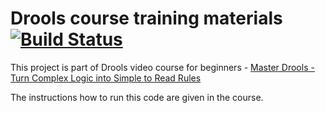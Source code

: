 # Drools course training materials [![Build Status](https://api.travis-ci.com/aasaru/drools-training.svg?branch=master)](https://travis-ci.com/aasaru/drools-training)

This project is part of Drools video course for beginners - 
[Master Drools - Turn Complex Logic into Simple to Read Rules](https://www.udemy.com/course/master-drools/?referralCode=ED7C311E09498C940742 "Click to go to Udemy course")

The instructions how to run this code are given in the course.
